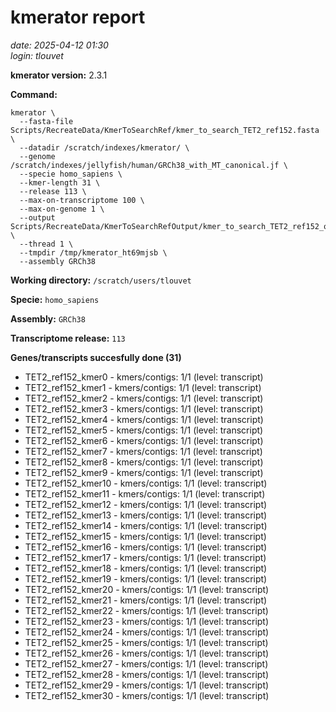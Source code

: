 # kmerator report
*date: 2025-04-12 01:30*  
*login: tlouvet*

**kmerator version:** 2.3.1

**Command:**

```
kmerator \
  --fasta-file Scripts/RecreateData/KmerToSearchRef/kmer_to_search_TET2_ref152.fasta \
  --datadir /scratch/indexes/kmerator/ \
  --genome /scratch/indexes/jellyfish/human/GRCh38_with_MT_canonical.jf \
  --specie homo_sapiens \
  --kmer-length 31 \
  --release 113 \
  --max-on-transcriptome 100 \
  --max-on-genome 1 \
  --output Scripts/RecreateData/KmerToSearchRefOutput/kmer_to_search_TET2_ref152_output \
  --thread 1 \
  --tmpdir /tmp/kmerator_ht69mjsb \
  --assembly GRCh38
```

**Working directory:** `/scratch/users/tlouvet`

**Specie:** `homo_sapiens`

**Assembly:** `GRCh38`

**Transcriptome release:** `113`

**Genes/transcripts succesfully done (31)**

- TET2_ref152_kmer0 - kmers/contigs: 1/1 (level: transcript)
- TET2_ref152_kmer1 - kmers/contigs: 1/1 (level: transcript)
- TET2_ref152_kmer2 - kmers/contigs: 1/1 (level: transcript)
- TET2_ref152_kmer3 - kmers/contigs: 1/1 (level: transcript)
- TET2_ref152_kmer4 - kmers/contigs: 1/1 (level: transcript)
- TET2_ref152_kmer5 - kmers/contigs: 1/1 (level: transcript)
- TET2_ref152_kmer6 - kmers/contigs: 1/1 (level: transcript)
- TET2_ref152_kmer7 - kmers/contigs: 1/1 (level: transcript)
- TET2_ref152_kmer8 - kmers/contigs: 1/1 (level: transcript)
- TET2_ref152_kmer9 - kmers/contigs: 1/1 (level: transcript)
- TET2_ref152_kmer10 - kmers/contigs: 1/1 (level: transcript)
- TET2_ref152_kmer11 - kmers/contigs: 1/1 (level: transcript)
- TET2_ref152_kmer12 - kmers/contigs: 1/1 (level: transcript)
- TET2_ref152_kmer13 - kmers/contigs: 1/1 (level: transcript)
- TET2_ref152_kmer14 - kmers/contigs: 1/1 (level: transcript)
- TET2_ref152_kmer15 - kmers/contigs: 1/1 (level: transcript)
- TET2_ref152_kmer16 - kmers/contigs: 1/1 (level: transcript)
- TET2_ref152_kmer17 - kmers/contigs: 1/1 (level: transcript)
- TET2_ref152_kmer18 - kmers/contigs: 1/1 (level: transcript)
- TET2_ref152_kmer19 - kmers/contigs: 1/1 (level: transcript)
- TET2_ref152_kmer20 - kmers/contigs: 1/1 (level: transcript)
- TET2_ref152_kmer21 - kmers/contigs: 1/1 (level: transcript)
- TET2_ref152_kmer22 - kmers/contigs: 1/1 (level: transcript)
- TET2_ref152_kmer23 - kmers/contigs: 1/1 (level: transcript)
- TET2_ref152_kmer24 - kmers/contigs: 1/1 (level: transcript)
- TET2_ref152_kmer25 - kmers/contigs: 1/1 (level: transcript)
- TET2_ref152_kmer26 - kmers/contigs: 1/1 (level: transcript)
- TET2_ref152_kmer27 - kmers/contigs: 1/1 (level: transcript)
- TET2_ref152_kmer28 - kmers/contigs: 1/1 (level: transcript)
- TET2_ref152_kmer29 - kmers/contigs: 1/1 (level: transcript)
- TET2_ref152_kmer30 - kmers/contigs: 1/1 (level: transcript)
